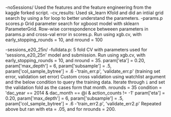 -noSessions/
	Used the features and the feature engineering from the kaggle forked script.
	-cv_results:
		Used sk_learn Kfold and did an intiial grid search by using a for loop to better understand the parameters.
	-params.p  scores.p
		Grid parameter search for xgboost model with sklearn ParameterGrid. Row-wise correspondence betweeen parameters in params.p and cross-val error in scores.p. Run using xgb.cv, with early_stopping_rounds = 10, and nround = 100

 
-sessions_e20_25n/
	-fulldata.p:
		5 fold CV with parameters used for 'sessions_e20_25n' model and submission. Run using xgb.cv, with early_stopping_rounds = 10, and nround = 35.
		param['eta'] = 0.20, param['max_depth'] = 6, param['subsample'] = .5, param['col_sample_bytree'] = .6
	-'train_err.p', 'validate_err.p' (training set error, validation set error)
		Custom cross validation using watchlist argument and the below condition to query the training data. Iterate through `i` and set the validation fold as the cases form that month. nrounds = 35
		condition = 'dac_year == 2014 & dac_month == @i & action_counts != -1'
		param['eta'] = 0.20, param['max_depth'] = 6, param['subsample'] = .5, param['col_sample_bytree'] = .6
	-'train_err2.p', 'validate_err2.p'
		Repeated above but ran with eta = .05, and for nrounds = 200.
